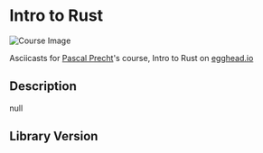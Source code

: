 # Intro to Rust

![Course Image](https://d2eip9sf3oo6c2.cloudfront.net/tags/images/000/001/226/thumb/rust.png)

Asciicasts for [Pascal Precht](https://egghead.io/instructors/pascal-precht)'s course, Intro to Rust on [egghead.io](https://egghead.io/courses/intro-to-rust)

## Description
null

## Library Version
